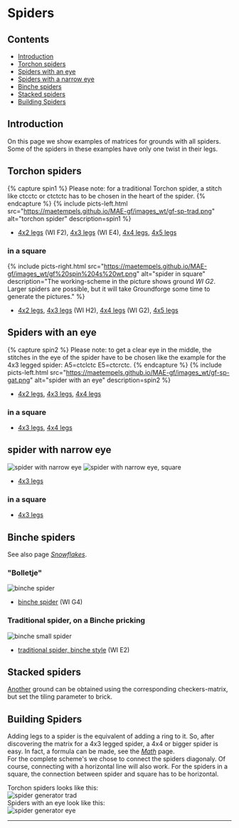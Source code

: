 # Spiders

## Contents
* [Introduction](#introduction)
* [Torchon spiders](#torchon-spiders)
* [Spiders with an eye](#spiders-with-an-eye)
* [Spiders with a narrow eye](#spiders-with-a-narrow-eye)
* [Binche spiders](#binche-spiders)
* [Stacked spiders](#stacked-spiders)
* [Building Spiders](#building-spiders) 
     
## Introduction
On this page we show examples of matrices for grounds with all spiders.           
Some of the spiders in these examples have only one twist in their legs.

## Torchon spiders
{% capture spin1 %}
Please note: for a traditional Torchon spider, a stitch like <span class="stch">ctcctc</span> or <span class="stch">ctctctc</span> has to be chosen in the heart of the spider.
{% endcapture %}
{% include picts-left.html
  src="https://maetempels.github.io/MAE-gf/images_wt/gf-sp-trad.png"
  alt="torchon spider"
  description=spin1
%}

* [4x2 legs][st2] (WI F2), [4x3 legs][st3] (WI E4), [4x4 legs][st4], [4x5 legs][st5]

### in a square
{% include picts-right.html
  src="https://maetempels.github.io/MAE-gf/images_wt/gf%20spin%204s%20wt.png"
  alt="spider in square"
  description="The working-scheme in the picture shows ground <i>WI G2</i>.<br> Larger spiders are possible, but it will take Groundforge some time to generate the pictures."
%}

* [4x2 legs][sq2], [4x3 legs][sq3] (WI H2), [4x4 legs][sq4] (WI G2), [4x5 legs][sq5]
    
## Spiders with an eye
{% capture spin2 %}
Please note: to get a clear eye in the middle, the stitches in the eye of the spider have to be chosen like the example for the 4x3 legged spider: <span class="stch">A5=ctclctc E5=ctcrctc</span>.
{% endcapture %}
{% include picts-left.html
  src="https://maetempels.github.io/MAE-gf/images_wt/gf-sp-gat.png"
  alt="spider with an eye"
  description=spin2
%}

* [4x2 legs][sh2], [4x3 legs][sh3], [4x4 legs][sh4]

### in a square
* [4x3 legs][shq3], [4x4 legs][shq4]

## spider with narrow eye
![spider with narrow eye][pic-sn3] ![spider with narrow eye, square][pic-snq3]
* [4x3 legs][sn3]
 
### in a square
* [4x3 legs][snq3]

## Binche spiders 
See also page [_Snowflakes_][snow-page].            

### "Bolletje"  
![binche spider][pic-bi-boll]                
* [binche spider][wi-g04] (WI G4)

### Traditional spider, on a Binche pricking  
![binche small spider][pic-bi-spin]                     
* [traditional spider, binche style][wi-e02] (WI E2)

## Stacked spiders
[Another][sa1] ground can be obtained using the corresponding <span class="elem">checkers-matrix</span>, but set the tiling parameter to <span class="elem">brick</span>.

## Building Spiders
Adding legs to a spider is the equivalent of adding a ring to it. So, after discovering the matrix for a 4x3 legged spider, a 4x4 or bigger spider is easy. In fact, a formula can be made, see the [_Math_][math-page] page.    
For the complete scheme's we chose to connect the spiders diagonaly. Of course, connecting with a horizontal line will also work. For the spiders in a square, the connection between spider and square has to be horizontal.   

Torchon spiders looks like this:        
![spider generator trad][pic-gen]    
Spiders with an eye look like this:          
![spider generator eye][pic-gon]

***
[math-page]: https://maetempels.github.io/MAE-gf/docs/maths#spider-formulas
[snow-page]: https://maetempels.github.io/MAE-gf/docs/snowflakes

[pic-ts]: https://maetempels.github.io/MAE-gf/images/gf%20spin%204t.png
[pic-gen]: https://maetempels.github.io/MAE-gf/images/gf%20spin%20gen.png
[pic-gon]: https://maetempels.github.io/MAE-gf/images/gf%20spon%20gn.png
[pic-sq-wt]: https://maetempels.github.io/MAE-gf/images_wt/gf%20spin%204s%20wt.png
[pic-sq]: https://maetempels.github.io/MAE-gf/images/gf%20spin%204s.png
[pic-sp-trad]: https://maetempels.github.io/MAE-gf/images_wt/gf-sp-trad.png
[pic-sp-gat]: https://maetempels.github.io/MAE-gf/images_wt/gf-sp-gat.png
[pic-bi-boll]: https://maetempels.github.io/MAE-gf/images_wt/gf-bi-boll.png
[pic-bi-spin]: https://maetempels.github.io/MAE-gf/images_wt/gf-bi-spin.png
[pic-sn3]: https://maetempels.github.io/MAE-gf/images_wt/wt-sn3.png
[pic-snq3]: https://maetempels.github.io/MAE-gf/images_wt/wt-snq3.png

[st2]: https://d-bl.github.io/GroundForge/index.html?m=-5--%0AB-C-%0A-5-5%0A5-5-%3Bbricks%3B24%3B24%3B0%3B0&s1=ctc%20B3%3Dctcttctc%20A4%3Dctcll%20D1%3Dctctt%20%20C4%3Dctcrr

[st3]: https://d-bl.github.io/GroundForge/index.html?m=-5----%0AB-CD-A%0A256-5-%0A-5-535%0A5-56-2%3Bbricks%3B24%3B24%3B0%3B0&s1=ctc%20A4%3Dctctctc%20C5%3Dctcr%20B1%3Dctcr%20E5%3Dctcl%20F1%3Dctcl%20D2%3Dctct

[st4]: https://d-bl.github.io/GroundForge/index.html?m=-5------%0AB-CDD-AA%0A2566-5-2%0A256-535-%0A-5-56325%0A5-566-22%3Bbricks%3B24%3B24%3B0%3B0&s1=ctc%20H5%3Dctctctc%20E6%3Dctcl%20F1%3Dctcl%20G2%3Dctcl%20D3%3Dctct%20C6%3Dctcr%20B1%3Dctcr%20A2%3Dctcr

[st5]: https://d-bl.github.io/GroundForge/index.html?m=-5--------%0AB-CDDD-AAA%0A25666-5-22%0A2566-535-2%0A256-56325-%0A-5-5663225%0A5-5666-222%3Bbricks%3B24%3B24%3B0%3B0&s1=ctc%20I6%3Dctctctc%20E7%3Dctcll%20F1%3Dctcll%20G2%3Dctcll%20H3%3Dctcll%20D4%3Dctctt%20C7%3Dctcrr%20B1%3Dctcrr%20A2%3Dctcrr%20J3%3Dctcrr

[sa1]: https://d-bl.github.io/GroundForge/index.html?m=-5--%0AB-C-%0A-5-5%0A5-5-%0A---5%0AC-B-%0A-5-5%0A5-5-%3Bbricks%3B24%3B24%3B0%3B0&s1=ctc%20D5%3Dttctctt%20A8%3Dctcll%20B1%3Dctctt%20C8%3Dctcrr

[sh2]: https://d-bl.github.io/GroundForge/index.html?m=5-5-%0A-5-5%3Bbricks%3B24%3B24%3B0%3B0&s1=ctc%20B2%3Drctclctcr%20D2%3Dlctcrctcl

[sh3]: https://d-bl.github.io/GroundForge/index.html?m=5-5-5-%0A-5---5%0A5-C-B-%0A-5-5-5%0A5-5-5-%3Bbricks%3B24%3B24%3B0%3B0&s1=ctc%20E5%3Dctcrctc%20A5%3Dctclctc%20D1%3Dctcll%20B2%3Dctcll%20C3%3Dctctt%20B1%3Dctcrr%20D2%3Dctcrr

[sh4]: https://d-bl.github.io/GroundForge/index.html?m=5-25-56-%0A-5-----5%0A5-CD-AB-%0A-56-5-25%0A56-535-2%0A5-56-25-%3Bbricks%3B24%3B24%3B0%3B0&s1=ctc%20F6%3Dctcrrctc%20H6%3Dctcllctc%20D1%3Dctcll%20E2%3Dctcll%20B3%3Dctcll%20C4%3Dctctt%20B1%3Dctcrr%20A2%3Dctcrr%20D3%3Dctcrr

[sq2]: https://d-bl.github.io/GroundForge/index.html?m=5--5--%0A-C632B%0A566-22%3Bbricks%3B24%3B24%3B0%3B0&s1=ctct%20F3%3Dctc%20E1%3Dctc%20A1%3Dctc%20F2%3Dctcttctc%20B3%3Dctcl%20D3%3Dctcr

[sq3]: https://d-bl.github.io/GroundForge/index.html?m=5---5---%0A-CD632AB%0A56663222%0A5666-222%3Bbricks%3B24%3B24%3B0%3B0&s1=ctct%20C4%3Dctc%20F1%3Dctc%20E2%3Dctc%20H1%3Dctc%20G1%3Dctc%20F2%3Dctc%20A2%3Dctc%20H2%3Dctc%20G3%3Dctcctc%20F4%3Dctc%20H4%3Dctc%20C1%3Dctc%20E4%3Dctcl%20%20B1%3Dctcl%20A4%3Dctcr%20D1%3Dctcr

[sq4]: https://d-bl.github.io/GroundForge/index.html?m=5----5----%0A-CDD632AAB%0A5666632222%0A5666632222%0A56666-2222%3Bbricks%3B24%3B24%3B0%3B0&s1=ctct%20C1%3Dctc%20G2%3Dctc%20I2%3Dctc%20F3%3Dctc%20J3%3Dctc%20H2%3Dctc%20G3%3Dctc%20I3%3Dctc%20G5%3Dctc%20I5%3Dctc%20H1%3Dctc%20H4%3Dcttc%20F5%3Dctcl%20G1%3Dctcl%20J5%3Dctcr%20I1%3Dctcr

[sq5]: https://d-bl.github.io/GroundForge/index.html?m=5-----5-----%0A-CDDD632AAAB%0A566666322222%0A566666322222%0A566666322222%0A566666-22222%3Bbricks%3B24%3B24%3B0%3B0&s1=ctc%20I5%3Dctctctc%20C5%3Dtctct%20B6%3Dtctct%20A1%3Dtctct%20L2%3Dtctct%20E3%3Dtctct%20D4%3Dtctct%20D6%3Dtctct%20E1%3Dtctct%20A3%3Dtctct%20B4%3Dtctct%20F2%3Dtctct

[wi-g04]: https://d-bl.github.io/GroundForge/index.html?m=5-27-256-46-%0A-5----5----5%0A5-CD-B3C-AB-%0A-56866-22125%3Bbricks%3B24%3B24%3B0%3B0&s1=ctct%20I1%3Dctc%20H2%3Dctc%20J2%3Dctc%20I3%3Dctc%20G3%3Dctc%20K3%3Dctc%20H4%3Dctc%20J4%3Dctc%20C1%3Dctc%20A1%3Dctcl%20E1%3Dctcr%20B2%3Dctcl%20D2%3Dctcr

[wi-e02]: https://d-bl.github.io/GroundForge/index.html?m=5---5---%0A-CD632AB%0A5666-222%3Bbricks%3B24%3B24%3B0%3B0&s1=ctc%20C2%3Dctctttctc%20A3%3Dctclll%20B1%3Dctclll%20E3%3Dctcrrr%20D1%3Dctcrrr%20G2%3Dctctctc

[shq3]: https://d-bl.github.io/GroundForge/index.html?m=-5--5--5%0A5-C632B-%0A-566-225%0A566-5-22%3Bbricks%3B24%3B24%3B0%3B0&s1=ctc%20C3%3Dtctct%20B4%3Dlctct%20E1%3Dlctct%20D2%3Dlctct%20D4%3Drctct%20A1%3Drctct%20B2%3Drctct%20F3%3Dctcrctc%20H3%3Dctclctc

[shq4]: https://d-bl.github.io/GroundForge/index.html?m=-5---5---5%0A5-CD632AB-%0A-566632225%0A56666-2222%0A5666-5-222%3Bbricks%3B24%3B24%3B0%3B0&s1=G4%3Dtctct%20I4%3Dtctct%20C4%3Dctct%20B5%3Dlctct%20A1%3Dlctct%20E2%3Dlctct%20D3%3Dlctct%20D5%3Drctct%20E1%3Drctct%20A2%3Drctct%20B3%3Drctct%20C4%3Dctct

[sn3]: https://d-bl.github.io/GroundForge/index.html?m=86-215%0A4---7-%0A1C-B83%0A7-5-4-%0A-5-5-5%3Bbricks%3B24%3B24%3B0%3B0&s1=ctc%20B3%3Dctcttt%20E2%3Dtttctc%20C2%3Dctcrrr%20A2%3Dctclll

[snq3]: https://d-bl.github.io/GroundForge/index.html?m=86-215%0A4---7-%0A1C-B83%0A7-5-4-%0A-5-5-5%3Bbricks%3B24%3B24%3B0%3B0&s1=ctc%20B3%3Dctcttt%20E2%3Dtttctc%20C2%3Dctcrrr%20A2%3Dctclll

